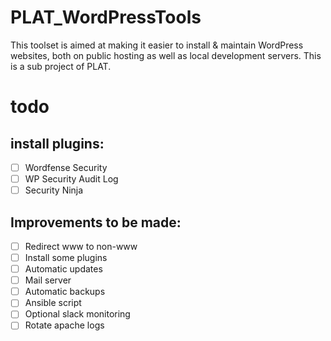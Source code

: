 # PLAT_WordPressTools
This toolset is aimed at making it easier to install &amp; maintain WordPress websites, both on public hosting as well as local development servers. This is a sub project of PLAT.


# todo

## install plugins:
- [ ] Wordfense Security
- [ ] WP Security Audit Log
- [ ] Security Ninja

## Improvements to be made:
- [ ] Redirect www to non-www
- [ ] Install some plugins
- [ ] Automatic updates
- [ ] Mail server
- [ ] Automatic backups
- [ ] Ansible script
- [ ] Optional slack monitoring
- [ ] Rotate apache logs
